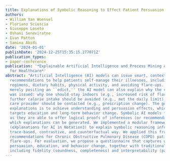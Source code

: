 ```yaml
---
title: Explanations of Symbolic Reasoning to Effect Patient Persuasion and Education
authors:
- William Van Woensel
- Floriano Scioscia
- Giuseppe Loseto
- Oshani Seneviratne
- Evan Patton
- Samina Abidi
date: '2024-01-01'
publishDate: '2024-12-25T15:35:15.277071Z'
publication_types:
- paper-conference
publication: '*Explainable Artificial Intelligence and Process Mining Applications
  for Healthcare*'
abstract: "Artificial Intelligence (AI) models can issue smart, context-sensitive
  recommendations to help patients self-manage their illnesses, including medication
  regimens, dietary habits, physical activity, and avoiding flare-ups. Instead of
  merely positing an ``edict,'' the AI model can also explain why the recommendation
  was issued: why one should stay indoors (e.g., increased risk of flare-ups), why
  further calorie intake should be avoided (e.g., met the daily limit), or why the
  care provider should be contacted (e.g., prescription change). The goal of these
  explanations is to achieve understanding and persuasion effects, which, in turn,
  targets education and long-term behavior change. Symbolic AI models facilitate explanations
  as they are able to offer logical proofs of inferences (or recommendations) from
  which explanations can be generated. We implemented a modular framework called XAIN
  (eXplanations for AI in Notation3) to explain symbolic reasoning inferences in a
  trace-based, contrastive, and counterfactual way. We applied this framework to explain
  recommendations for Chronic Obstructive Pulmonary Disease (COPD) patients to avoid
  flare-ups. For evaluation, we propose a questionnaire that captures understanding,
  persuasion, education, and behavior change, together with traditional XAI metrics
  including fidelity (soundness, completeness) and interpretability (parsimony, clarity)."
---
```

